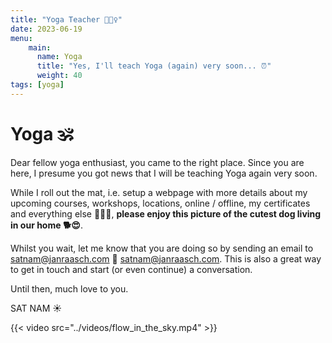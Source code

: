 ```yaml
---
title: "Yoga Teacher 🧘🏻‍♀️"
date: 2023-06-19
menu:
    main:
      name: Yoga
      title: "Yes, I'll teach Yoga (again) very soon... ⏰"
      weight: 40
tags: [yoga]
---
```


# Yoga 🕉

Dear fellow yoga enthusiast, you came to the right place. Since you are here, I presume you got news that I will be teaching Yoga again very soon. 

While I roll out the mat, i.e. setup a webpage with more details about my upcoming courses, workshops, locations, online / offline, my certificates and everything else 🤩😋😁, **please enjoy this picture of the cutest dog living in our home 🐕😍**. 

Whilst you wait, let me know that you are doing so by sending an email to satnam@janraasch.com 📧 [satnam@janraasch.com](mailto:satnam@janraasch.com). This is also a great way to get in touch and start (or even continue) a conversation.

Until then, much love to you.

SAT NAM ☀️

{{< video src="../videos/flow_in_the_sky.mp4" >}}
